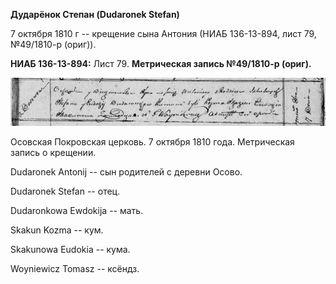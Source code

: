 **Дударёнок Степан (Dudaronek Stefan)**

7 октября 1810 г -- крещение сына Антония (НИАБ 136-13-894, лист 79,
№49/1810-р (ориг)).

**НИАБ 136-13-894:** Лист 79. **Метрическая запись №49/1810-р (ориг).**

![](./media/c3b2e1d5502ea41c5f0879e2f398d985d53d564b.png)

Осовская Покровская церковь. 7 октября 1810 года. Метрическая запись о
крещении.

Dudaronek Antonij -- сын родителей с деревни Осовo.

Dudaronek Stefan -- отец.

Dudaronkowa Ewdokija -- мать.

Skakun Kozma -- кум.

Skakunowa Eudokia -- кума.

Woyniewicz Tomasz -- ксёндз.
